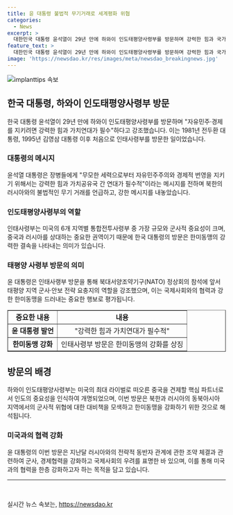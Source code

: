 ```yaml
---
title: 윤 대통령 불법적 무기거래로 세계평화 위협
categories:
  - News
excerpt: >
  대한민국 대통령 윤석열이 29년 만에 하와이 인도태평양사령부를 방문하며 강력한 힘과 국가 간 가치연대가 필수라고 강조했다. 또한 북한, 러시아의 무기거래와 핵·미사일 능력 고도화에 대해 우려를 표현하며, 인태사령부의 중요성을 강조하고 한미동맹의 결속을 드러냈다. 윤 대통령의 방문은 29년 만에 있었으며, 이는 한반도와 인도태평양 지역 안보를 강조하기 위한 것으로 해석된다.
feature_text: >
  대한민국 대통령 윤석열이 29년 만에 하와이 인도태평양사령부를 방문하며 강력한 힘과 국가 간 가치연대가 필수라고 강조했다. 또한 북한, 러시아의 무기거래와 핵·미사일 능력 고도화에 대해 우려를 표현하며, 인태사령부의 중요성을 강조하고 한미동맹의 결속을 드러냈다. 윤 대통령의 방문은 29년 만에 있었으며, 이는 한반도와 인도태평양 지역 안보를 강조하기 위한 것으로 해석된다.
image: 'https://newsdao.kr/res/images/meta/newsdao_breakingnews.jpg'
---
```


<p><img src="https://newsdao.kr/res/images/meta/newsdao_breakingnews.jpg" alt="implanttips 속보" /></p>

<h2 data-ke-size="size26">한국 대통령, 하와이 인도태평양사령부 방문</h2>

<p data-ke-size="size16">한국 대통령 윤석열이 29년 만에 하와이 인도태평양사령부를 방문하며 "자유민주·경제를 지키려면 강력한 힘과 가치연대가 필수"하다고 강조했습니다. 이는 1981년 전두환 대통령, 1995년 김영삼 대통령 이후 처음으로 인태사령부를 방문한 일이었습니다.</p>

<h3 data-ke-size="size24"><b>대통령의 메시지</b></h3>

<p data-ke-size="size16">윤석열 대통령은 장병들에게 "무모한 세력으로부터 자유민주주의와 경제적 번영을 지키기 위해서는 강력한 힘과 가치공유국 간 연대가 필수적"이라는 메시지를 전하며 북한의 러시아와의 불법적인 무기 거래를 언급하고, 강한 메시지를 내놓았습니다.</p>

<h3 data-ke-size="size24"><b>인도태평양사령부의 역할</b></h3>

<p data-ke-size="size16">인태사령부는 미국의 6개 지역별 통합전투사령부 중 가장 규모와 군사적 중요성이 크며, 중국과 러시아를 상대하는 중요한 권역이기 때문에 한국 대통령의 방문은 한미동맹의 강력한 결속을 나타내는 의미가 있습니다.</p>

<h3 data-ke-size="size24"><b>태평양 사령부 방문의 의미</b></h3>

<p data-ke-size="size16">윤 대통령은 인태사랭부 방문을 통해 북대서양조약기구(NATO) 정상회의 참석에 앞서 태평양 지역 군사·안보 전략 요충지의 역할을 강조했으며, 이는 국제사회와의 협력과 강한 한미동맹을 드러내는 중요한 행보로 평가됩니다.</p>

<table style="width: 100%;" border="1">
    <tbody>
        <tr>
            <td style="text-align: center; height: 17px;"><b>중요한 내용</b></td>
            <td style="text-align: center;"><b>내용</b></td>
        </tr>
        <tr>
            <td style="text-align: center; height: 17px;"><b>윤 대통령 발언</b></td>
            <td style="text-align: center;">"강력한 힘과 가치연대가 필수적"</td>
        </tr>
        <tr>
            <td style="text-align: center; height: 17px;"><b>한미동맹 강화</b></td>
            <td style="text-align: center;">인태사령부 방문은 한미동맹의 강화를 상징</td>
        </tr>
    </tbody>
</table>

<h2 data-ke-size="size26">방문의 배경</h2>

<p data-ke-size="size16">하와이 인도태평양사령부는 미국의 최대 라이벌로 떠오른 중국을 견제할 핵심 파트너로서 인도의 중요성을 인식하여 개명되었으며, 이번 방문은 북한과 러시아의 동북아시아 지역에서의 군사적 위협에 대한 대비책을 모색하고 한미동맹을 강화하기 위한 것으로 해석됩니다.</p>

<h3 data-ke-size="size24"><b>미국과의 협력 강화</b></h3>

<p data-ke-size="size16">윤 대통령의 이번 방문은 지난달 러시아와의 전략적 동반자 관계에 관한 조약 체결과 관련하여 군사, 경제협력을 강화하고 국제사회의 우려를 표명한 바 있으며, 이를 통해 미국과의 협력을 한층 강화하고자 하는 목적을 담고 있습니다.</p>

<hr>

<p data-ke-size="size16">&nbsp;</p>
실시간 뉴스 속보는, <a href="https://newsdao.kr" rel="dofollow">https://newsdao.kr</a>


